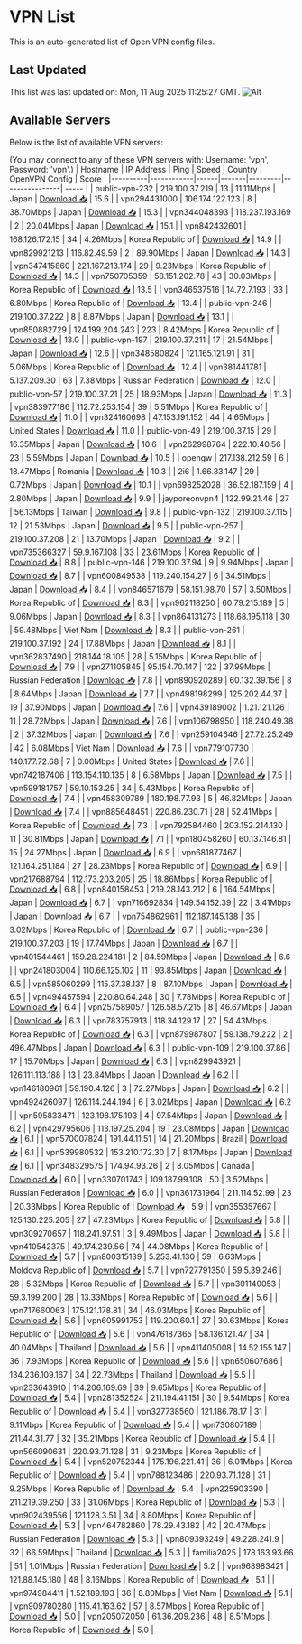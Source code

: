 # VPN List

This is an auto-generated list of Open VPN config files.

## Last Updated

This list was last updated on: Mon, 11 Aug 2025 11:25:27 GMT.
![Alt](https://repobeats.axiom.co/api/embed/186b98318ef1479477931607c1ad7d823f12451f.svg "Repobeats analytics image")

## Available Servers

Below is the list of available VPN servers:

(You may connect to any of these VPN servers with: Username: 'vpn', Password: 'vpn'.)
| Hostname | IP Address | Ping | Speed | Country | OpenVPN Config | Score |
|----------|------------|------|-------|---------|----------------| ----- |
| public-vpn-232 | 219.100.37.219 | 13 | 11.11Mbps | Japan | [Download 📥](./configs/server_0_JP.ovpn) | 15.6 |
| vpn294431000 | 106.174.122.123 | 8 | 38.70Mbps | Japan | [Download 📥](./configs/server_1_JP.ovpn) | 15.3 |
| vpn344048393 | 118.237.193.169 | 2 | 20.04Mbps | Japan | [Download 📥](./configs/server_2_JP.ovpn) | 15.1 |
| vpn842432601 | 168.126.172.15 | 34 | 4.26Mbps | Korea Republic of | [Download 📥](./configs/server_3_KR.ovpn) | 14.9 |
| vpn829921213 | 116.82.49.59 | 2 | 89.90Mbps | Japan | [Download 📥](./configs/server_4_JP.ovpn) | 14.3 |
| vpn347415860 | 221.167.213.174 | 29 | 9.23Mbps | Korea Republic of | [Download 📥](./configs/server_5_KR.ovpn) | 14.3 |
| vpn750705359 | 58.151.202.78 | 43 | 30.03Mbps | Korea Republic of | [Download 📥](./configs/server_6_KR.ovpn) | 13.5 |
| vpn346537516 | 14.72.7.193 | 33 | 6.80Mbps | Korea Republic of | [Download 📥](./configs/server_7_KR.ovpn) | 13.4 |
| public-vpn-246 | 219.100.37.222 | 8 | 8.87Mbps | Japan | [Download 📥](./configs/server_8_JP.ovpn) | 13.1 |
| vpn850882729 | 124.199.204.243 | 223 | 8.42Mbps | Korea Republic of | [Download 📥](./configs/server_9_KR.ovpn) | 13.0 |
| public-vpn-197 | 219.100.37.211 | 17 | 21.54Mbps | Japan | [Download 📥](./configs/server_10_JP.ovpn) | 12.6 |
| vpn348580824 | 121.165.121.91 | 31 | 5.06Mbps | Korea Republic of | [Download 📥](./configs/server_11_KR.ovpn) | 12.4 |
| vpn381441781 | 5.137.209.30 | 63 | 7.38Mbps | Russian Federation | [Download 📥](./configs/server_12_RU.ovpn) | 12.0 |
| public-vpn-57 | 219.100.37.21 | 25 | 18.93Mbps | Japan | [Download 📥](./configs/server_13_JP.ovpn) | 11.3 |
| vpn383977186 | 112.72.253.154 | 39 | 5.51Mbps | Korea Republic of | [Download 📥](./configs/server_14_KR.ovpn) | 11.0 |
| vpn324160698 | 47.153.191.152 | 44 | 4.65Mbps | United States | [Download 📥](./configs/server_15_US.ovpn) | 11.0 |
| public-vpn-49 | 219.100.37.15 | 29 | 16.35Mbps | Japan | [Download 📥](./configs/server_16_JP.ovpn) | 10.6 |
| vpn262998764 | 222.10.40.56 | 23 | 5.59Mbps | Japan | [Download 📥](./configs/server_17_JP.ovpn) | 10.5 |
| opengw | 217.138.212.59 | 6 | 18.47Mbps | Romania | [Download 📥](./configs/server_18_RO.ovpn) | 10.3 |
| 2i6 | 1.66.33.147 | 29 | 0.72Mbps | Japan | [Download 📥](./configs/server_19_JP.ovpn) | 10.1 |
| vpn698252028 | 36.52.187.159 | 4 | 2.80Mbps | Japan | [Download 📥](./configs/server_20_JP.ovpn) | 9.9 |
| jayporeonvpn4 | 122.99.21.46 | 27 | 56.13Mbps | Taiwan | [Download 📥](./configs/server_21_TW.ovpn) | 9.8 |
| public-vpn-132 | 219.100.37.115 | 12 | 21.53Mbps | Japan | [Download 📥](./configs/server_22_JP.ovpn) | 9.5 |
| public-vpn-257 | 219.100.37.208 | 21 | 13.70Mbps | Japan | [Download 📥](./configs/server_23_JP.ovpn) | 9.2 |
| vpn735366327 | 59.9.167.108 | 33 | 23.61Mbps | Korea Republic of | [Download 📥](./configs/server_24_KR.ovpn) | 8.8 |
| public-vpn-146 | 219.100.37.94 | 9 | 9.94Mbps | Japan | [Download 📥](./configs/server_25_JP.ovpn) | 8.7 |
| vpn600849538 | 119.240.154.27 | 6 | 34.51Mbps | Japan | [Download 📥](./configs/server_26_JP.ovpn) | 8.4 |
| vpn846571679 | 58.151.98.70 | 57 | 3.50Mbps | Korea Republic of | [Download 📥](./configs/server_27_KR.ovpn) | 8.3 |
| vpn962118250 | 60.79.215.189 | 5 | 9.06Mbps | Japan | [Download 📥](./configs/server_28_JP.ovpn) | 8.3 |
| vpn864131273 | 118.68.195.118 | 30 | 59.48Mbps | Viet Nam | [Download 📥](./configs/server_29_VN.ovpn) | 8.3 |
| public-vpn-261 | 219.100.37.192 | 24 | 17.88Mbps | Japan | [Download 📥](./configs/server_30_JP.ovpn) | 8.1 |
| vpn362837490 | 218.144.18.105 | 28 | 5.15Mbps | Korea Republic of | [Download 📥](./configs/server_31_KR.ovpn) | 7.9 |
| vpn271105845 | 95.154.70.147 | 122 | 37.99Mbps | Russian Federation | [Download 📥](./configs/server_32_RU.ovpn) | 7.8 |
| vpn890920289 | 60.132.39.156 | 8 | 8.64Mbps | Japan | [Download 📥](./configs/server_33_JP.ovpn) | 7.7 |
| vpn498198299 | 125.202.44.37 | 19 | 37.90Mbps | Japan | [Download 📥](./configs/server_34_JP.ovpn) | 7.6 |
| vpn439189002 | 1.21.121.126 | 11 | 28.72Mbps | Japan | [Download 📥](./configs/server_35_JP.ovpn) | 7.6 |
| vpn106798950 | 118.240.49.38 | 2 | 37.32Mbps | Japan | [Download 📥](./configs/server_36_JP.ovpn) | 7.6 |
| vpn259104646 | 27.72.25.249 | 42 | 6.08Mbps | Viet Nam | [Download 📥](./configs/server_37_VN.ovpn) | 7.6 |
| vpn779107730 | 140.177.72.68 | 7 | 0.00Mbps | United States | [Download 📥](./configs/server_38_US.ovpn) | 7.6 |
| vpn742187406 | 113.154.110.135 | 8 | 6.58Mbps | Japan | [Download 📥](./configs/server_39_JP.ovpn) | 7.5 |
| vpn599181757 | 59.10.153.25 | 34 | 5.43Mbps | Korea Republic of | [Download 📥](./configs/server_40_KR.ovpn) | 7.4 |
| vpn458309789 | 180.198.77.93 | 5 | 46.82Mbps | Japan | [Download 📥](./configs/server_41_JP.ovpn) | 7.4 |
| vpn885648451 | 220.86.230.71 | 28 | 52.41Mbps | Korea Republic of | [Download 📥](./configs/server_42_KR.ovpn) | 7.3 |
| vpn792584460 | 203.152.214.130 | 11 | 30.81Mbps | Japan | [Download 📥](./configs/server_43_JP.ovpn) | 7.1 |
| vpn180458260 | 60.137.146.81 | 15 | 24.27Mbps | Japan | [Download 📥](./configs/server_44_JP.ovpn) | 6.9 |
| vpn681877467 | 121.164.251.184 | 27 | 28.23Mbps | Korea Republic of | [Download 📥](./configs/server_45_KR.ovpn) | 6.9 |
| vpn217688794 | 112.173.203.205 | 25 | 18.86Mbps | Korea Republic of | [Download 📥](./configs/server_46_KR.ovpn) | 6.8 |
| vpn840158453 | 219.28.143.212 | 6 | 164.54Mbps | Japan | [Download 📥](./configs/server_47_JP.ovpn) | 6.7 |
| vpn716692834 | 149.54.152.39 | 22 | 3.41Mbps | Japan | [Download 📥](./configs/server_48_JP.ovpn) | 6.7 |
| vpn754862961 | 112.187.145.138 | 35 | 3.02Mbps | Korea Republic of | [Download 📥](./configs/server_49_KR.ovpn) | 6.7 |
| public-vpn-236 | 219.100.37.203 | 19 | 17.74Mbps | Japan | [Download 📥](./configs/server_50_JP.ovpn) | 6.7 |
| vpn401544461 | 159.28.224.181 | 2 | 84.59Mbps | Japan | [Download 📥](./configs/server_51_JP.ovpn) | 6.6 |
| vpn241803004 | 110.66.125.102 | 11 | 93.85Mbps | Japan | [Download 📥](./configs/server_52_JP.ovpn) | 6.5 |
| vpn585060299 | 115.37.38.137 | 8 | 87.10Mbps | Japan | [Download 📥](./configs/server_53_JP.ovpn) | 6.5 |
| vpn494457594 | 220.80.64.248 | 30 | 7.78Mbps | Korea Republic of | [Download 📥](./configs/server_54_KR.ovpn) | 6.4 |
| vpn257589057 | 126.58.57.215 | 8 | 46.67Mbps | Japan | [Download 📥](./configs/server_55_JP.ovpn) | 6.3 |
| vpn783757913 | 118.34.129.17 | 27 | 54.43Mbps | Korea Republic of | [Download 📥](./configs/server_56_KR.ovpn) | 6.3 |
| vpn879987807 | 59.138.79.222 | 2 | 496.47Mbps | Japan | [Download 📥](./configs/server_57_JP.ovpn) | 6.3 |
| public-vpn-109 | 219.100.37.86 | 17 | 15.70Mbps | Japan | [Download 📥](./configs/server_58_JP.ovpn) | 6.3 |
| vpn829943921 | 126.111.113.188 | 13 | 23.84Mbps | Japan | [Download 📥](./configs/server_59_JP.ovpn) | 6.2 |
| vpn146180961 | 59.190.4.126 | 3 | 72.27Mbps | Japan | [Download 📥](./configs/server_60_JP.ovpn) | 6.2 |
| vpn492426097 | 126.114.244.194 | 6 | 3.02Mbps | Japan | [Download 📥](./configs/server_61_JP.ovpn) | 6.2 |
| vpn595833471 | 123.198.175.193 | 4 | 97.54Mbps | Japan | [Download 📥](./configs/server_62_JP.ovpn) | 6.2 |
| vpn429795606 | 113.197.25.204 | 19 | 23.08Mbps | Japan | [Download 📥](./configs/server_63_JP.ovpn) | 6.1 |
| vpn570007824 | 191.44.11.51 | 14 | 21.20Mbps | Brazil | [Download 📥](./configs/server_64_BR.ovpn) | 6.1 |
| vpn539980532 | 153.210.172.30 | 7 | 8.17Mbps | Japan | [Download 📥](./configs/server_65_JP.ovpn) | 6.1 |
| vpn348329575 | 174.94.93.26 | 2 | 8.05Mbps | Canada | [Download 📥](./configs/server_66_CA.ovpn) | 6.0 |
| vpn330701743 | 109.187.99.108 | 50 | 3.52Mbps | Russian Federation | [Download 📥](./configs/server_67_RU.ovpn) | 6.0 |
| vpn361731964 | 211.114.52.99 | 23 | 20.33Mbps | Korea Republic of | [Download 📥](./configs/server_68_KR.ovpn) | 5.9 |
| vpn355357667 | 125.130.225.205 | 27 | 47.23Mbps | Korea Republic of | [Download 📥](./configs/server_69_KR.ovpn) | 5.8 |
| vpn309270657 | 118.241.97.51 | 3 | 9.49Mbps | Japan | [Download 📥](./configs/server_70_JP.ovpn) | 5.8 |
| vpn410542375 | 49.174.239.56 | 74 | 44.08Mbps | Korea Republic of | [Download 📥](./configs/server_71_KR.ovpn) | 5.7 |
| vpn800315139 | 5.253.41.130 | 59 | 6.63Mbps | Moldova Republic of | [Download 📥](./configs/server_72_MD.ovpn) | 5.7 |
| vpn727791350 | 59.5.39.246 | 28 | 5.32Mbps | Korea Republic of | [Download 📥](./configs/server_73_KR.ovpn) | 5.7 |
| vpn301140053 | 59.3.199.200 | 28 | 13.33Mbps | Korea Republic of | [Download 📥](./configs/server_74_KR.ovpn) | 5.6 |
| vpn717660063 | 175.121.178.81 | 34 | 46.03Mbps | Korea Republic of | [Download 📥](./configs/server_75_KR.ovpn) | 5.6 |
| vpn605991753 | 119.200.60.1 | 27 | 30.63Mbps | Korea Republic of | [Download 📥](./configs/server_76_KR.ovpn) | 5.6 |
| vpn476187365 | 58.136.121.47 | 34 | 40.04Mbps | Thailand | [Download 📥](./configs/server_77_TH.ovpn) | 5.6 |
| vpn411405008 | 14.52.155.147 | 36 | 7.93Mbps | Korea Republic of | [Download 📥](./configs/server_78_KR.ovpn) | 5.6 |
| vpn650607686 | 134.236.109.167 | 34 | 22.73Mbps | Thailand | [Download 📥](./configs/server_79_TH.ovpn) | 5.5 |
| vpn233643910 | 114.206.169.69 | 39 | 9.65Mbps | Korea Republic of | [Download 📥](./configs/server_80_KR.ovpn) | 5.4 |
| vpn281352524 | 211.194.41.151 | 30 | 9.54Mbps | Korea Republic of | [Download 📥](./configs/server_81_KR.ovpn) | 5.4 |
| vpn327738560 | 121.186.78.17 | 31 | 9.11Mbps | Korea Republic of | [Download 📥](./configs/server_82_KR.ovpn) | 5.4 |
| vpn730807189 | 211.44.31.77 | 32 | 35.21Mbps | Korea Republic of | [Download 📥](./configs/server_83_KR.ovpn) | 5.4 |
| vpn566090631 | 220.93.71.128 | 31 | 9.23Mbps | Korea Republic of | [Download 📥](./configs/server_84_KR.ovpn) | 5.4 |
| vpn520752344 | 175.196.221.41 | 36 | 6.01Mbps | Korea Republic of | [Download 📥](./configs/server_85_KR.ovpn) | 5.4 |
| vpn788123486 | 220.93.71.128 | 31 | 9.25Mbps | Korea Republic of | [Download 📥](./configs/server_86_KR.ovpn) | 5.4 |
| vpn225903390 | 211.219.39.250 | 33 | 31.06Mbps | Korea Republic of | [Download 📥](./configs/server_87_KR.ovpn) | 5.3 |
| vpn902439556 | 121.128.3.51 | 34 | 8.80Mbps | Korea Republic of | [Download 📥](./configs/server_88_KR.ovpn) | 5.3 |
| vpn464782860 | 78.29.43.182 | 42 | 20.47Mbps | Russian Federation | [Download 📥](./configs/server_89_RU.ovpn) | 5.3 |
| vpn809393249 | 49.228.241.9 | 32 | 66.59Mbps | Thailand | [Download 📥](./configs/server_90_TH.ovpn) | 5.3 |
| familia2025 | 178.163.93.66 | 51 | 1.01Mbps | Russian Federation | [Download 📥](./configs/server_91_RU.ovpn) | 5.2 |
| vpn968983421 | 121.88.145.180 | 48 | 8.16Mbps | Korea Republic of | [Download 📥](./configs/server_92_KR.ovpn) | 5.1 |
| vpn974984411 | 1.52.189.193 | 36 | 8.80Mbps | Viet Nam | [Download 📥](./configs/server_93_VN.ovpn) | 5.1 |
| vpn909780280 | 115.41.163.62 | 57 | 8.57Mbps | Korea Republic of | [Download 📥](./configs/server_94_KR.ovpn) | 5.0 |
| vpn205072050 | 61.36.209.236 | 48 | 8.51Mbps | Korea Republic of | [Download 📥](./configs/server_95_KR.ovpn) | 5.0 |
